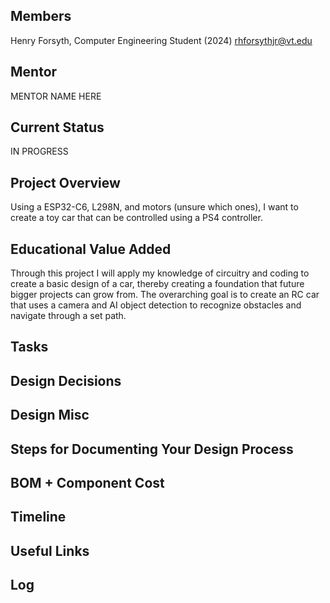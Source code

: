 ## Members
Henry Forsyth, Computer Engineering Student (2024)
rhforsythjr@vt.edu

## Mentor
MENTOR NAME HERE

## Current Status
IN PROGRESS

## Project Overview

Using a ESP32-C6, L298N, and motors (unsure which ones), I want to create a toy car that can be controlled using a PS4 controller. 

## Educational Value Added

Through this project I will apply my knowledge of circuitry and coding to create a basic design of a car, thereby creating a foundation that future bigger projects can grow from. The overarching goal is to create an RC car that uses a camera and AI object detection to recognize obstacles and navigate through a set path.  

## Tasks

<!-- Your Text Here. You may work with your mentor on this later when they are assigned -->

## Design Decisions

<!-- Your Text Here. You may work with your mentor on this later when they are assigned -->

## Design Misc

<!-- Your Text Here. You may work with your mentor on this later when they are assigned -->

## Steps for Documenting Your Design Process

<!-- Your Text Here. You may work with your mentor on this later when they are assigned -->

## BOM + Component Cost

<!-- Your Text Here. You may work with your mentor on this later when they are assigned -->

## Timeline

<!-- Your Text Here. You may work with your mentor on this later when they are assigned -->

## Useful Links

<!-- Your Text Here. You may work with your mentor on this later when they are assigned -->

## Log

<!-- Your Text Here. You may work with your mentor on this later when they are assigned -->
